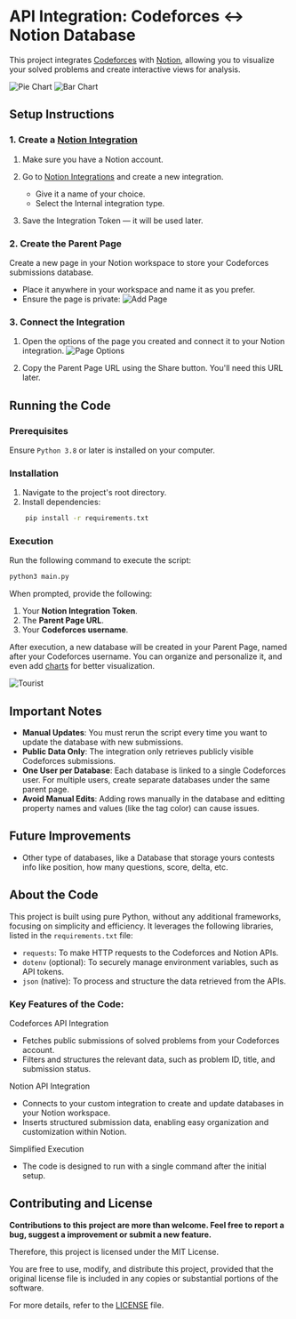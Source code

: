 # API Integration: Codeforces ↔ Notion Database

This project integrates [Codeforces](https://codeforces.com/) with [Notion](https://notion.so/), allowing you to visualize your solved problems and create interactive views for analysis.

![Pie Chart](./imgs/slices_chart.PNG)
![Bar Chart](./imgs/bar_chart.PNG) 

## Setup Instructions
### 1. Create a [Notion Integration](https://www.notion.so/profile/integrations)

1. Make sure you have a Notion account.
2. Go to [Notion Integrations](https://www.notion.so/profile/integrations) and create a new integration.

    - Give it a name of your choice.
    - Select the Internal integration type.
3. Save the Integration Token — it will be used later.

### 2. Create the Parent Page

Create a new page in your Notion workspace to store your Codeforces submissions database.
- Place it anywhere in your workspace and name it as you prefer.
- Ensure the page is private:
![Add Page](./imgs/add_page.PNG)

### 3. Connect the Integration

1. Open the options of the page you created and connect it to your Notion integration.
![Page Options](./imgs/page_options.png)

2. Copy the Parent Page URL using the Share button. You'll need this URL later.

## Running the Code
### Prerequisites

Ensure ` Python 3.8 ` or later is installed on your computer.

### Installation

1. Navigate to the project's root directory.
2. Install dependencies:
```bash
    pip install -r requirements.txt
```

### Execution

Run the following command to execute the script:

```bash
python3 main.py
```

When prompted, provide the following:

1. Your **Notion Integration Token**.
2. The **Parent Page URL**.
3. Your **Codeforces username**.

After execution, a new database will be created in your Parent Page, named after your Codeforces username. You can organize and personalize it, and even add [charts](https://www.notion.so/help/charts) for better visualization.

![Tourist](./imgs/tourist.png)


## Important Notes
- **Manual Updates**: You must rerun the script every time you want to update the database with new submissions.
- **Public Data Only**: The integration only retrieves publicly visible Codeforces submissions.
- **One User per Database**: Each database is linked to a single Codeforces user. For multiple users, create separate databases under the same parent page.
- **Avoid Manual Edits**: Adding rows manually in the database and editting property names and values (like the tag color) can cause issues.

## Future Improvements

- Other type of databases, like a Database that storage yours contests info like position, how many questions, score,  delta, etc.

## About the Code

This project is built using pure Python, without any additional frameworks, focusing on simplicity and efficiency. It leverages the following libraries, listed in the ``requirements.txt`` file:

- ``requests``: To make HTTP requests to the Codeforces and Notion APIs.
- ``dotenv`` (optional): To securely manage environment variables, such as API tokens.
- ``json`` (native): To process and structure the data retrieved from the APIs.

### Key Features of the Code:

Codeforces API Integration
- Fetches public submissions of solved problems from your Codeforces account.
- Filters and structures the relevant data, such as problem ID, title, and submission status.

Notion API Integration
- Connects to your custom integration to create and update databases in your Notion workspace.
- Inserts structured submission data, enabling easy organization and customization within Notion.

Simplified Execution
- The code is designed to run with a single command after the initial setup.

## Contributing and License
**Contributions to this project are more than welcome. Feel free to report a bug, suggest a improvement or submit a new feature.**

Therefore, this project is licensed under the MIT License.

You are free to use, modify, and distribute this project, provided that the original license file is included in any copies or substantial portions of the software.

For more details, refer to the [LICENSE](./LICENSE) file.